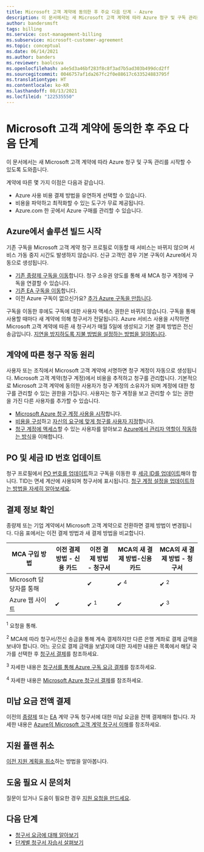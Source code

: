 ```yaml
---
title: Microsoft 고객 계약에 동의한 후 주요 다음 단계 - Azure
description: 이 문서에서는 새 Microsoft 고객 계약에 따라 Azure 청구 및 구독 관리를 시작할 수 있도록 도와줍니다.
author: bandersmsft
tags: billing
ms.service: cost-management-billing
ms.subservice: microsoft-customer-agreement
ms.topic: conceptual
ms.date: 06/14/2021
ms.author: banders
ms.reviewer: baolcsva
ms.openlocfilehash: a4e5d3a46bf283f8c8f3ad7b5ad303b499dcd2ff
ms.sourcegitcommit: 0046757af1da267fc2f0e88617c633524883795f
ms.translationtype: HT
ms.contentlocale: ko-KR
ms.lasthandoff: 08/13/2021
ms.locfileid: "122535550"
---
```

# <a name="key-next-steps-after-accepting-your-microsoft-customer-agreement"></a>Microsoft 고객 계약에 동의한 후 주요 다음 단계

이 문서에서는 새 Microsoft 고객 계약에 따라 Azure 청구 및 구독 관리를 시작할 수 있도록 도와줍니다.

계약에 따른 몇 가지 이점은 다음과 같습니다.

- Azure 사용 비용 결제 방법을 유연하게 선택할 수 있습니다.
- 비용을 파악하고 최적화할 수 있는 도구가 무료 제공됩니다.
- Azure.com 한 곳에서 Azure 구매를 관리할 수 있습니다.

## <a name="start-building-your-solutions-in-azure"></a>Azure에서 솔루션 빌드 시작

기존 구독을 Microsoft 고객 계약 청구 프로필로 이동할 때 서비스는 바뀌지 않으며 서비스 가동 중지 시간도 발생하지 않습니다. 신규 고객인 경우 기본 구독이 Azure에서 자동으로 생성됩니다.

- [기존 종량제 구독을 이동](../manage/mca-request-billing-ownership.md)합니다. 청구 소유권 양도를 통해 새 MCA 청구 계정에 구독을 연결할 수 있습니다.
- [기존 EA 구독을 이동](../manage/mca-setup-account.md)합니다.
- 이전 Azure 구독이 없으신가요? [추가 Azure 구독을 만듭니다](../manage/create-subscription.md).

구독을 이동한 후에도 구독에 대한 사용자 액세스 권한은 바뀌지 않습니다. 구독을 통해 사용할 때마다 새 계약에 의해 청구서가 전달됩니다.
Azure 서비스 사용을 시작하면 Microsoft 고객 계약에 따른 새 청구서가 매월 5일에 생성되고 기본 결제 방법은 전신 송금입니다. [지연을 방지하도록 지불 방법을 설정하는 방법을 알아봅니다](../understand/pay-bill.md#wire-bank-details).

## <a name="how-billing-works-under-the-agreement"></a>계약에 따른 청구 작동 원리

사용자 또는 조직에서 Microsoft 고객 계약에 서명하면 청구 계정이 자동으로 생성됩니다. Microsoft 고객 계약(청구 계정)에서 비용을 추적하고 청구를 관리합니다. 기본적으로 Microsoft 고객 계약에 동의한 사용자가 청구 계정의 소유자가 되며 계정에 대한 청구를 관리할 수 있는 권한을 가집니다. 사용자는 청구 계정을 보고 관리할 수 있는 권한을 가진 다른 사용자를 추가할 수 있습니다.

- [Microsoft Azure 청구 계정 사용을 시작](../understand/mca-overview.md)합니다.
- [비용을 구성](https://www.youtube.com/watch?v=7RxTfShGHwU)하고 [자신의 요구에 맞게 청구를 사용자 지정](../manage/mca-section-invoice.md)합니다.
- [청구 계정에 액세스](https://www.youtube.com/watch?v=9sqglBlKkho)할 수 있는 사용자를 알아보고 [Azure에서 관리자 역할이 작동하는 방식](../manage/understand-mca-roles.md#billing-profile-roles-and-tasks)을 이해합니다.

## <a name="update-your-po-and-tax-id-number"></a>PO 및 세금 ID 번호 업데이트

청구 프로필에서 [PO 번호를 업데이트](../manage/change-azure-account-profile.md#update-a-po-number)하고 구독을 이동한 후 [세금 ID를 업데이트](../manage/change-azure-account-profile.md#update-your-tax-id)해야 합니다. TID는 면세 계산에 사용되며 청구서에 표시됩니다. [청구 계정 설정을 업데이트하는 방법을 자세히 알아보세요](/microsoft-store/update-microsoft-store-for-business-account-settings).


## <a name="confirm-payment-details"></a>결제 정보 확인

종량제 또는 기업 계약에서 Microsoft 고객 계약으로 전환하면 결제 방법이 변경됩니다. 다음 표에서는 이전 결제 방법과 새 결제 방법을 비교합니다.

| MCA 구입 방법 | 이전 결제 방법 - 신용 카드 | 이전 결제 방법 - 청구서 | MCA의 새 결제 방법-신용 카드 | MCA의 새 결제 방법 - 청구서 |
| --- | --- | --- |--- |--- |
| Microsoft 담당자를 통해 |  | ✔  |  ✔ <sup>4</sup> | ✔ <sup>2</sup> |
| Azure 웹 사이트 | ✔ | ✔ <sup>1</sup> | ✔ | ✔ <sup>3</sup> |

<sup>1</sup> 요청을 통해.

<sup>2</sup> MCA에 따라 청구서/전신 송금을 통해 계속 결제하지만 다른 은행 계좌로 결제 금액을 보내야 합니다. 어느 곳으로 결제 금액을 보낼지에 대한 자세한 내용은 목록에서 해당 국가를 선택한 후 [청구서 결제](../understand/pay-bill.md#wire-bank-details)를 참조하세요.

<sup>3</sup> 자세한 내용은 [청구서를 통해 Azure 구독 요금 결제](../manage/pay-by-invoice.md)를 참조하세요.

<sup>4</sup> 자세한 내용은 [Microsoft Azure 청구서 결제](../understand/pay-bill.md#pay-now-in-the-azure-portal)를 참조하세요.

## <a name="complete-outstanding-payments"></a>미납 요금 전액 결제

이전의 [종량제](../understand/download-azure-invoice.md) 또는 [EA](../manage/ea-portal-enrollment-invoices.md) 계약 구독 청구서에 대한 미납 요금을 전액 결제해야 합니다. 자세한 내용은 [Azure의 Microsoft 고객 계약 청구서 이해](../understand/mca-understand-your-invoice.md#billing-period)를 참조하세요.

## <a name="cancel-support-plan"></a>지원 플랜 취소

[이전 지원 계획을 취소](../manage/mca-request-billing-ownership.md?toc=/azure/cost-management-billing/microsoft-customer-agreement/toc.json#cancel-a-prior-support-plan)하는 방법을 알아봅니다.

## <a name="need-help-contact-us"></a>도움 필요 시 문의처

질문이 있거나 도움이 필요한 경우 [지원 요청을 만드세요](https://go.microsoft.com/fwlink/?linkid=2083458).

## <a name="next-steps"></a>다음 단계

- [청구서 요금에 대해 알아보기](https://www.youtube.com/watch?v=e2LGZZ7GubA)
- [단계별 청구서 자습서 살펴보기](../understand/review-customer-agreement-bill.md)
